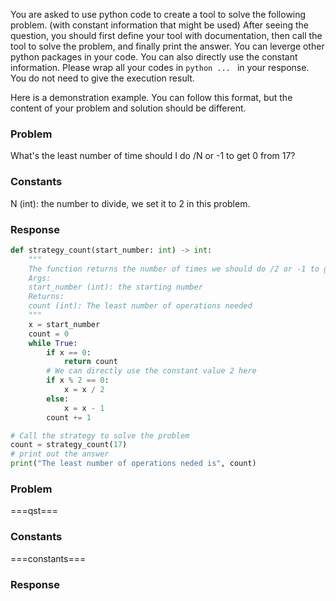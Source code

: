 You are asked to use python code to create a tool to solve the following problem. (with constant information that might be used)
After seeing the question, you should first define your tool with documentation, then call the tool to solve the problem, and finally print the answer.
You can leverge other python packages in your code. You can also directly use the constant information.
Please wrap all your codes in ```python ... ``` in your response. You do not need to give the execution result.

Here is a demonstration example. You can follow this format, but the content of your problem and solution should be different.
### Problem
What's the least number of time should I do /N or -1 to get 0 from 17?
### Constants
N (int): the number to divide, we set it to 2 in this problem.
### Response
```python
def strategy_count(start_number: int) -> int:
    """
    The function returns the number of times we should do /2 or -1 to get 0 from start_number.
    Args:
    start_number (int): the starting number
    Returns:
    count (int): The least number of operations needed
    """
    x = start_number
    count = 0
    while True:
        if x == 0:
            return count
        # We can directly use the constant value 2 here
        if x % 2 == 0:
            x = x / 2
        else:
            x = x - 1
        count += 1

# Call the strategy to solve the problem
count = strategy_count(17)
# print out the answer
print("The least number of operations neded is", count)
```

### Problem
===qst===
### Constants
===constants===
### Response